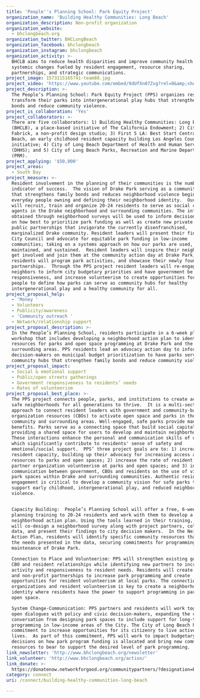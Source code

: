 ```yaml
---
title: 'People''s Planning School: Park Equity Project'
organization_name: 'Building Healthy Communities: Long Beach'
organization_description: Non-profit organization
organization_website:
  - bhclongbeach.org
organization_twitter: BHCLongBeach
organization_facebook: bhclongbeach
organization_instagram: bhclongbeach
organization_activity: >-
  BHCLB aims to reduce health disparities and improve community health through
  systemic changes fueled by resident engagement, resource sharing,
  partnerships, and strategic communications.
project_image: 1573115165741-team88.jpg
project_video: 'https://www.youtube.com/embed/9dUfXn07Zvg?rel=0&amp;showinfo=0'
project_description: >-
  The People’s Planning School: Park Equity Project (PPS) organizes residents to
  transform their parks into intergenerational play hubs that strengthen family
  bonds and reduce community violence.
project_is_collaboration: 'Yes'
project_collaborators: >-
  There are five collaborators: 1) Building Healthy Communities: Long Beach
  (BHCLB), a place-based initiative of The California Endowment; 2) City
  Fabrick, a non-profit design studio; 3) First 5 LA: Best Start Central Long
  Beach, an early childhood resident capacity building Los Angeles County
  initiative; 4) City of Long Beach Department of Health and Human Services
  (DHHS); and 5) City of Long Beach Parks, Recreation and Marine Department
  (PRM).
project_applying: '$50,000'
project_areas:
  - South Bay
project_measure: >-
  Resident involvement in the planning of their communities is the number one
  indicator of success.  The vision of Drake Park serving as a community hub
  that strengthens family bonds and reduces neighborhood violence begins with
  everyday people owning and defining their neighborhood identity.  Our program
  will recruit, train and organize 20-24 residents to serve as social change
  agents in the Drake neighborhood and surrounding communities. The information
  obtained through neighborhood surveys will be used to inform decision makers
  on how best to prioritize park funding as well as create new private and
  public partnerships that invigorate the currently disenfranchised,
  marginalized Drake community. Resident leaders will present their findings to
  City Council and advocate for equitable park funding in low-income
  communities; taking on a systems approach on how our parks are used,
  maintained, and sustained.  Resident leaders will inspire their neighbors to
  get involved and join them at the community action day at Drake Park, where
  residents will program park activities, and showcase their newly found
  partnerships.  Through the PPS project resident leaders will re-engage their
  neighbors to inform city budgetary priorities and have government be more
  responsiveness, and increase volunteerism to create opportunities for everyday
  people to define how parks can serve as community hubs for healthy
  intergenerational play and a healthy community for all.
project_proposal_help:
  - 'Money '
  - Volunteers
  - Publicity/awareness
  - 'Community outreach '
  - Network/relationship support
project_proposal_description: >-
  In the People’s Planning School, residents participate in a 6-week planning
  workshop that includes developing a neighborhood action plan to identify
  resources for parks and open space programming at Drake Park and the
  surrounding areas. PPS residents lead an advocacy action day to inform
  decision-makers on municipal budget prioritization to have parks serve as
  community hubs that strengthen family bonds and reduce community violence.
project_proposal_impact:
  - Social & emotional support
  - Public/open streets gatherings
  - Government responsiveness to residents’ needs
  - Rates of volunteerism
project_proposal_best_place: >-
  The PPS project connects people, parks, and institutions to create active,
  safe neighborhoods for all generations to thrive.  It is a multi-sector
  approach to connect resident leaders with government and community-based
  organization resources (CBOs) to activate open space and parks in the Drake
  community and surrounding areas. Well-engaged, safe parks provide many
  benefits. Parks serve as a connecting space that build social capital by
  providing a shared space for users to develop and maintain neighborhood ties.
  These interactions enhance the personal and communication skills of users,
  which significantly contribute to residents' sense of safety and
  emotional/social support.  PPS’ three project goals are to: 1) increase
  resident capacity, building up their advocacy for increasing access and
  resources to parks and open spaces; 2) increase the rate of resident and
  partner organization volunteerism at parks and open spaces; and 3) increase
  communication between government, CBOs and residents on the use of vibrant
  park spaces within Drake and surrounding communities. Authentic resident
  engagement is critical to develop a community vision for safe parks that
  support early childhood, intergenerational play, and reduced neighborhood
  violence.


  Capacity Building:  People’s Planning School will offer a free, 6-week city
  planning training to 20-24 residents and work with them to develop a
  neighborhood action plan. Using the tools learned in their training, residents
  will co-design a neighborhood survey along with project partners, collect
  data, and present their findings to city decision makers.  In the Neighborhood
  Action Plan, residents will identify specific community resources that meet
  the needs presented in the data, securing commitments for programming and
  maintenance of Drake Park. 

  Connection to Place and Volunteerism: PPS will strengthen existing government,
  CBO and resident relationships while identifying new partners to increase park
  activity and responsiveness to resident needs. Residents will create private
  and non-profit partnerships to increase park programming and create
  opportunities for resident volunteerism at local parks. The connection between
  organizations and resident volunteerism is key to create a neighborhood
  identity where residents have the power to support programming in parks and
  open space.  

  System Change-Communication: PPS partners and residents will work together to
  open dialogues with policy and civic decision-makers, expanding the current
  conversation from designing park spaces to include support for long-term park
  programming in low-income areas of the City. The City of Long Beach has made a
  commitment to increase opportunities for its citizenry to live active, healthy
  lives.  As part of this commitment, PPS will work to impact budgetary
  decisions on how park program funding is allocated and bring new community
  resources to bear to support the desired level of park programming.
link_newsletter: 'http://www.bhclongbeach.org/newsletter'
link_volunteer: 'http://www.bhclongbeach.org/action/'
link_donate: >-
  https://donatenow.networkforgood.org/communitypartners/?designation=Building%20Healthy%20Communities%3A%20Long%20Beach
category: connect
uri: /connect/building-healthy-communities-long-beach

---
```

